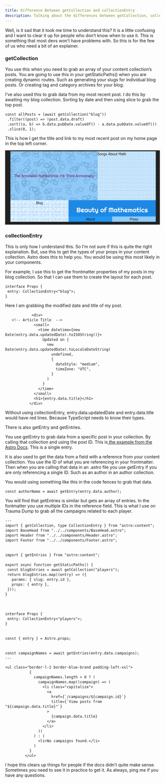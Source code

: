 ```yaml
---
title: Difference Between getCollection and collectionEntry
description: Talking about the differences between getCollection, collectionEntry, getEntry, and getEntries.
---
```


Well, is it sad that it took me time to understand this? It is a little confusing and I want to clear it up for people who don’t know when to use it. This is something that most devs won’t have problems with. So this is for the few of us who need a bit of an explainer.

### getCollection

You use this when you need to grab an array of your content collection’s posts. You are going to use this in your getStaticPaths() when you are creating dynamic routes. Such as generating your slugs for individual blog posts. Or creating tag and category archives for your blog.

I’ve also used this to grab data from my most recent post. I do this by awaiting my blog collection. Sorting by date and then using slice to grab the top post.

```
const allPosts = (await getCollection("blog"))
 .filter((post) => !post.data.draft)
 .sort((a, b) => b.data.pubDate.valueOf() - a.data.pubDate.valueOf())
 .slice(0, 1);
```

This is how I get the title and link to my most recent post on my home page in the top left corner.

![Screenshot of the Beauty of Mathematics Home Page](../../../assets/beauty-of-mathematics-home.png)

### collectionEntry

This is only how I understand this. So I’m not sure if this is quite the right explanation. But, use this to get the types of your props in your content collection. Astro does this to help you. You would be using this most likely in your components.

For example, I use this to get the frontmatter properties of my posts in my blog collection. So that I can use them to create the layout for each post.

```
interface Props {
 entry: CollectionEntry<"blog">;
}
```

Here I am grabbing the modified date and title of my post.

```
            <div>
   <!-- Article Title  -->
             <small>
               <time datetime={new Date(entry.data.updatedDate).toISOString()}>
                 Updated on {
                   new Date(entry.data.updatedDate).toLocaleDateString(
                     undefined,
                     {
                       dateStyle: "medium",
                       timeZone: "UTC",
                     }
                   )
                 }
               </time>
             </small>
             <h1>{entry.data.title}</h1>
           </div>
```

Without using collectionEntry, entry.data.updatedDate and entry.data.title would have red lines. Because TypeScript needs to know their types.

There is also getEntry and getEntries.

You use getEntry to grab data from a specific post in your collection. By calling that collection and using the post ID. This is[ the example from the Astro Docs](https://docs.astro.build/en/reference/modules/astro-content/#getentry). This is a single entry.

It is also used to get the data from a field with a reference from your content collection. You use the ID of what you are referencing in your frontmatter. Then when you are calling that data in an .astro file you use getEntry if you are only referencing a single ID. Such as an author in an author collection.

You would using something like this in the code fences to grab that data.

```
const authorName = await getEntry(entry.data.author);
```

You will find that getEntries is similar but gets an array of entries. In the fontmatter you use multiple IDs in the reference field. This is what I use on Trauma Dump to grab all the campaigns related to each player.

```
---
import { getCollection, type CollectionEntry } from "astro:content";
import BaseHead from "../../components/BaseHead.astro";
import Header from "../../components/Header.astro";
import Footer from "../../components/Footer.astro";


import { getEntries } from "astro:content";

export async function getStaticPaths() {
 const blogEntries = await getCollection("players");
 return blogEntries.map((entry) => ({
   params: { slug: entry.id },
   props: { entry },
 }));
}



interface Props {
 entry: CollectionEntry<"players">;
}


const { entry } = Astro.props;


const campaignNames = await getEntries(entry.data.campaigns);
---
```

```
<ul class="border-l-2 border-blue-brand padding-left-xxl">
           {
             campaignNames.length > 0 ? (
               campaignNames.map((campaign) => (
                 <li class="capitalize">
                   <a
                     href={`/campaigns/${campaign.id}`}
                     title={`View posts from "${campaign.data.title}"`}
                   >
                     {campaign.data.title}
                   </a>
                 </li>
               ))
             ) : (
               <li>No campaigns found.</li>
             )
           }
         </ul>
```

I hope this clears up things for people if the docs didn’t quite make sense. Sometimes you need to see it in practice to get it. As always, ping me if you have any questions.
